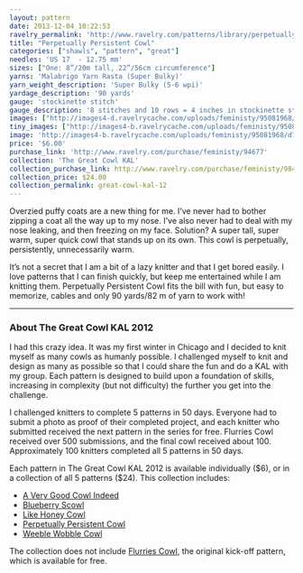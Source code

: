 ```yaml
---
layout: pattern
date: 2013-12-04 10:22:53
ravelry_permalink: 'http://www.ravelry.com/patterns/library/perpetually-persistent-cowl'
title: "Perpetually Persistent Cowl"
categories: ["shawls", "pattern", "great"]
needles: 'US 17  - 12.75 mm'
sizes: ["One: 8”/20m tall, 22”/56cm circumference"]
yarns: 'Malabrigo Yarn Rasta (Super Bulky)'
yarn_weight_description: 'Super Bulky (5-6 wpi)'
yardage_description: '90 yards'
gauge: 'stockinette stitch'
gauge_description: '8 stitches and 10 rows = 4 inches in stockinette stitch'
images: ["http://images4-d.ravelrycache.com/uploads/feministy/95081968/d7c3693_medium.jpg", "http://images4-d.ravelrycache.com/uploads/feministy/95081995/d7c3716_medium.jpg", "http://images4.ravelrycache.com/uploads/feministy/95082024/d7c3677_medium.jpg"]
tiny_images: ["http://images4-b.ravelrycache.com/uploads/feministy/95081968/d7c3693_square.jpg", "http://images4-b.ravelrycache.com/uploads/feministy/95081995/d7c3716_square.jpg", "http://images4-b.ravelrycache.com/uploads/feministy/95082024/d7c3677_square.jpg"]
image: 'http://images4-b.ravelrycache.com/uploads/feministy/95081968/d7c3693_square.jpg'
price: '$6.00'
purchase_link: 'http://www.ravelry.com/purchase/feministy/94677'
collection: 'The Great Cowl KAL'
collection_purchase_link: http://www.ravelry.com/purchase/feministy/98461 
collection_price: $24.00 
collection_permalink: great-cowl-kal-12 
---
```

<p>Overzied puffy coats are a new thing for me. I’ve never had to bother zipping a coat all the way up to my nose. I’ve also never had to deal with my nose leaking, and then freezing on my face. Solution? A super tall, super warm, super quick cowl that stands up on its own. This cowl is perpetually, persistently, unnecessarily warm.</p>

<p>It&#8217;s not a secret that I am a bit of a lazy knitter and that I get bored easily. I love patterns that I can finish quickly, but keep me entertained while I am knitting them. Perpetually Persistent Cowl fits the bill with fun, but easy to memorize, cables and only 90 yards/82 m of yarn to work with!</p>
<hr />
<h3 id='about_the_great_cowl_kal_2012'>About The Great Cowl KAL 2012</h3>

<p>I had this crazy idea. It was my first winter in Chicago and I decided to knit myself as many cowls as humanly possible. I challenged myself to knit and design as many as possible so that I could share the fun and do a KAL with my group. Each pattern is designed to build upon a foundation of skills, increasing in complexity (but not difficulty) the further you get into the challenge.</p>

<p>I challenged knitters to complete 5 patterns in 50 days. Everyone had to submit a photo as proof of their completed project, and each knitter who submitted received the next pattern in the series for free. Flurries Cowl received over 500 submissions, and the final cowl received about 100. Approximately 100 knitters completed all 5 patterns in 50 days.</p>

<p>Each pattern in The Great Cowl KAL 2012 is available individually ($6), or in a collection of all 5 patterns ($24). This collection includes:</p>

<ul>
<li><a href='http://www.ravelry.com/patterns/library/a-very-good-cowl-indeed'>A Very Good Cowl Indeed</a></li>

<li><a href='http://www.ravelry.com/patterns/library/blueberry-scowl'>Blueberry Scowl</a></li>

<li><a href='http://www.ravelry.com/patterns/library/like-honey-cowl'>Like Honey Cowl</a></li>

<li><a href='http://www.ravelry.com/patterns/library/perpetually-persistent-cowl'>Perpetually Persistent Cowl</a></li>

<li><a href='http://www.ravelry.com/patterns/library/weeble-wobble-cowl'>Weeble Wobble Cowl</a></li>
</ul>

<p>The collection does not include <a href='http://www.ravelry.com/patterns/library/flurries-cowl'>Flurries Cowl</a>, the original kick-off pattern, which is available for free.</p>